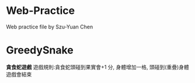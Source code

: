 # Web-Practice

Web practice file by Szu-Yuan Chen

# GreedySnake

**貪食蛇遊戲**
遊戲規則:貪食蛇頭碰到果實會+1 分, 身體增加一格, 頭碰到(重疊)身體遊戲會結束
